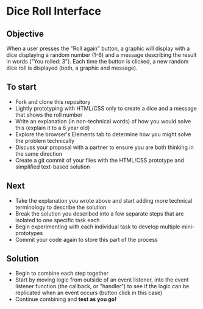 # Dice Roll Interface

## Objective
When a user presses the "Roll again" button, a graphic will display with a dice displaying a random number (1-6) and a message describing the result in words ("You rolled: 3"). Each time the button is clicked, a new random dice roll is displayed (both, a graphic and message).

## To start
- Fork and clone this repository
- Lightly prototyping with HTML/CSS only to create a dice and a message that shows the roll number
- Write an explanation (in non-technical words) of how you would solve this (explain it to a 6 year old)
- Explore the browser's Elements tab to determine how you might solve the problem technically
- Discuss your proposal with a partner to ensure you are both thinking in the same direction
- Create a git commit of your files with the HTML/CSS prototype and simplified text-based solution

## Next
- Take the explanation you wrote above and start adding more technical terminology to describe the solution
- Break the solution you described into a few separate steps that are isolated to one specific task each
- Begin experimenting with each individual task to develop multiple mini-prototypes
- Commit your code again to store this part of the process

## Solution
- Begin to combine each step together
- Start by moving logic from outside of an event listener, into the event listener function (the callback, or "handler") to see if the logic can be replicated when an event occurs (button click in this case)
- Continue combining and **test as you go!**
